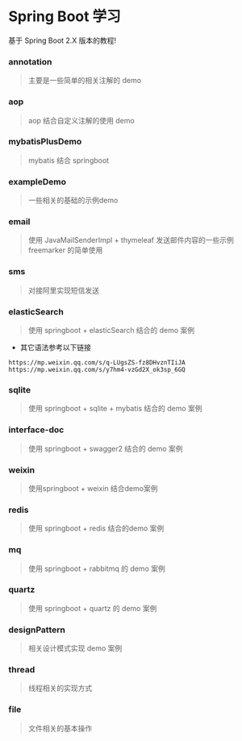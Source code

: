 # Spring Boot 学习

基于 Spring Boot 2.X 版本的教程!

### annotation

> 主要是一些简单的相关注解的 demo

### aop

> aop 结合自定义注解的使用 demo

### mybatisPlusDemo

> mybatis 结合 springboot

### exampleDemo

> 一些相关的基础的示例demo

### email

> 使用 JavaMailSenderImpl + thymeleaf 发送邮件内容的一些示例
> freemarker 的简单使用

### sms

> 对接阿里实现短信发送

### elasticSearch

> 使用 springboot + elasticSearch 结合的 demo 案例

* 其它语法参考以下链接

~~~ http
https://mp.weixin.qq.com/s/q-LUgsZS-fz8DHvznTIiJA
https://mp.weixin.qq.com/s/y7hm4-vzGd2X_ok3sp_6GQ
~~~

### sqlite

> 使用 springboot + sqlite + mybatis 结合的 demo 案例

### interface-doc

> 使用 springboot + swagger2 结合的 demo 案例

### weixin

> 使用springboot + weixin 结合demo案例

### redis

> 使用 springboot + redis 结合的demo 案例

### mq

> 使用 springboot + rabbitmq 的 demo 案例

### quartz

> 使用 springboot + quartz 的 demo 案例

### designPattern

> 相关设计模式实现 demo 案例

### thread

> 线程相关的实现方式

### file

> 文件相关的基本操作
